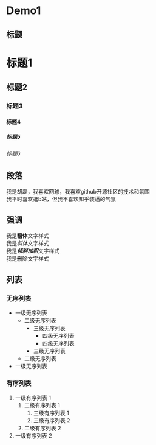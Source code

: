 # Demo1

## 标题

# 标题1
## 标题2
### 标题3
#### 标题4
##### 标题5
###### 标题6

## 段落

我是胡磊，我喜欢网球，我喜欢github开源社区的技术和氛围  
我平时喜欢逛b站，但我不喜欢知乎装逼的气氛

## 强调

我是**粗体**文字样式  
我是*斜体*文字样式  
我是***倾斜加粗***文字样式  
我是~~删除~~文字样式

## 列表

### 无序列表

- 一级无序列表 
    - 二级无序列表 
		- 三级无序列表 
			- 四级无序列表 
			- 四级无序列表
		- 三级无序列表
	- 二级无序列表
- 一级无序列表

### 有序列表

1. 一级有序列表 1
	1. 二级有序列表 1
		1. 三级有序列表 1
		2. 三级有序列表 2
	2. 二级有序列表 2
2. 一级有序列表 2
 